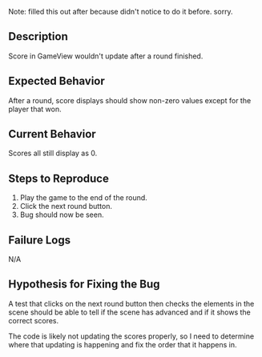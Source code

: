 Note: filled this out after because didn't notice to do it before. sorry.

## Description

Score in GameView wouldn't update after a round finished.

## Expected Behavior

After a round, score displays should show non-zero values except for the player that won.

## Current Behavior

Scores all still display as 0.

## Steps to Reproduce

 1. Play the game to the end of the round.
 1. Click the next round button.
 1. Bug should now be seen.

## Failure Logs

N/A

## Hypothesis for Fixing the Bug

A test that clicks on the next round button then checks the elements in the scene should be able to tell if the scene has
advanced and if it shows the correct scores.

The code is likely not updating the scores properly, so I need to determine where that updating is happening and fix the
order that it happens in.